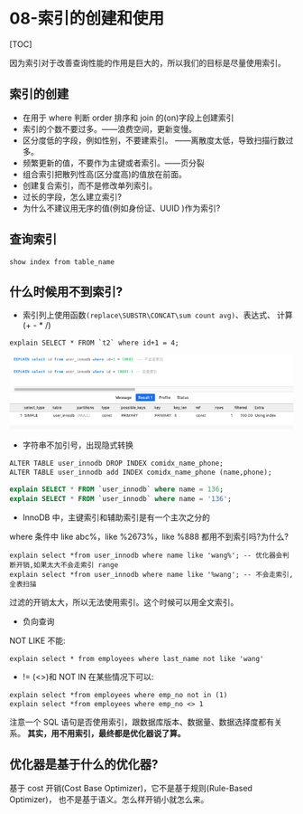 # 08-索引的创建和使用

[TOC]

因为索引对于改善查询性能的作用是巨大的，所以我们的目标是尽量使用索引。

## 索引的创建

- 在用于 where 判断 order 排序和 join 的(on)字段上创建索引
- 索引的个数不要过多。——浪费空间，更新变慢。
- 区分度低的字段，例如性别，不要建索引。 ——离散度太低，导致扫描行数过多。
- 频繁更新的值，不要作为主键或者索引。——页分裂
- 组合索引把散列性高(区分度高)的值放在前面。
- 创建复合索引，而不是修改单列索引。
- 过长的字段，怎么建立索引?
- 为什么不建议用无序的值(例如身份证、UUID )作为索引?

## 查询索引

```
show index from table_name
```



## 什么时候用不到索引?

- 索引列上使用函数`(replace\SUBSTR\CONCAT\sum count avg)`、表达式、 计算(+ - * /)

```
explain SELECT * FROM `t2` where id+1 = 4;
```

![image-20200315160924639](../../../assets/image-20200315160924639.png)

- 字符串不加引号，出现隐式转换

```
ALTER TABLE user_innodb DROP INDEX comidx_name_phone;
ALTER TABLE user_innodb add INDEX comidx_name_phone (name,phone);
```

```sql
explain SELECT * FROM `user_innodb` where name = 136;
explain SELECT * FROM `user_innodb` where name = '136';
```

- InnoDB 中，主键索引和辅助索引是有一个主次之分的

where 条件中 like abc%，like %2673%，like %888 都用不到索引吗?为什么?

```
explain select *from user_innodb where name like 'wang%'; -- 优化器会判断开销,如果太大不会走索引 range
explain select *from user_innodb where name like '%wang'; -- 不会走索引,全表扫描
```

过滤的开销太大，所以无法使用索引。这个时候可以用全文索引。

- 负向查询

NOT LIKE 不能:

````
explain select * from employees where last_name not like 'wang'
````

- != (<>)和 NOT IN 在某些情况下可以:

```
explain select *from employees where emp_no not in (1) 
explain select *from employees where emp_no <> 1
```

注意一个 SQL 语句是否使用索引，跟数据库版本、数据量、数据选择度都有关系。
**其实，用不用索引，最终都是优化器说了算。**

## 优化器是基于什么的优化器?

基于 cost 开销(Cost Base Optimizer)，它不是基于规则(Rule-Based Optimizer)，
也不是基于语义。怎么样开销小就怎么来。
